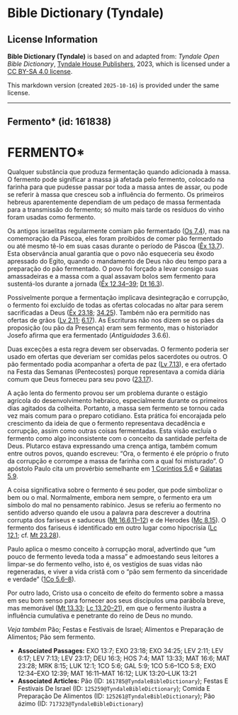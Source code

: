 # Bible Dictionary (Tyndale)

## License Information

**Bible Dictionary (Tyndale)** is based on and adapted from: _Tyndale Open Bible Dictionary_, [Tyndale House Publishers](https://tyndaleopenresources.com/), 2023, which is licensed under a [CC BY-SA 4.0 license](https://creativecommons.org/licenses/by-sa/4.0/legalcode.en).

This markdown version (created `2025-10-16`) is provided under the same license.



--------------------------------

## Fermento* (id: 161838)

FERMENTO\*
==========

Qualquer substância que produza fermentação quando adicionada à massa. O fermento pode significar a massa já afetada pelo fermento, colocado na farinha para que pudesse passar por toda a massa antes de assar, ou pode se referir à massa que cresceu sob a influência do fermento. Os primeiros hebreus aparentemente dependiam de um pedaço de massa fermentada para a transmissão do fermento; só muito mais tarde os resíduos do vinho foram usadas como fermento.

Os antigos israelitas regularmente comiam pão fermentado ([Os 7\.4](https://ref.ly/Hos7:4)), mas na comemoração da Páscoa, eles foram proibidos de comer pão fermentado ou até mesmo tê\-lo em suas casas durante o período de Páscoa ([Êx 13\.7](https://ref.ly/Exod13:7)). Esta observância anual garantia que o povo não esqueceria seu êxodo apressado do Egito, quando o mandamento de Deus não deu tempo para a preparação do pão fermentado. O povo foi forçado a levar consigo suas amassadeiras e a massa com a qual assavam bolos sem fermento para sustentá\-los durante a jornada ([Êx 12\.34–39](https://ref.ly/Exod12:34-Exod12:39); [Dt 16\.3](https://ref.ly/Deut16:3)).

Possivelmente porque a fermentação implicava desintegração e corrupção, o fermento foi excluído de todas as ofertas colocadas no altar para serem sacrificadas a Deus ([Êx 23\.18](https://ref.ly/Exod23:18); [34\.25](https://ref.ly/Exod34:25)). Também não era permitido nas ofertas de grãos ([Lv 2\.11](https://ref.ly/Lev2:11); [6\.17](https://ref.ly/Lev6:17)). As Escrituras não nos dizem se os pães da proposição (ou pão da Presença) eram sem fermento, mas o historiador Josefo afirma que era fermentado (*Antiguidades* 3\.6\.6\).

Duas exceções a esta regra devem ser observadas. O fermento poderia ser usado em ofertas que deveriam ser comidas pelos sacerdotes ou outros. O pão fermentado podia acompanhar a oferta de paz ([Lv 7\.13](https://ref.ly/Lev7:13)), e era ofertado na Festa das Semanas (Pentecostes) porque representava a comida diária comum que Deus forneceu para seu povo ([23\.17](https://ref.ly/Lev23:17)).

A ação lenta do fermento provou ser um problema durante o estágio agrícola do desenvolvimento hebraico, especialmente durante os primeiros dias agitados da colheita. Portanto, a massa sem fermento se tornou cada vez mais comum para o preparo cotidiano. Esta prática foi encorajada pelo crescimento da ideia de que o fermento representava decadência e corrupção, assim como outras coisas fermentadas. Esta visão excluía o fermento como algo inconsistente com o conceito da santidade perfeita de Deus. Plutarco estava expressando uma crença antiga, também comum entre outros povos, quando escreveu: “Ora, o fermento é ele próprio o fruto da corrupção e corrompe a massa de farinha com a qual foi misturado”. O apóstolo Paulo cita um provérbio semelhante em [1 Coríntios 5\.6](https://ref.ly/1Cor5:6) e [Gálatas 5\.9](https://ref.ly/Gal5:9).

A coisa significativa sobre o fermento é seu poder, que pode simbolizar o bem ou o mal. Normalmente, embora nem sempre, o fermento era um símbolo do mal no pensamento rabínico. Jesus se referiu ao fermento no sentido adverso quando ele usou a palavra para descrever a doutrina corrupta dos fariseus e saduceus ([Mt 16\.6,11–12](https://ref.ly/Matt16:6)) e de Herodes ([Mc 8\.15](https://ref.ly/Mark8:15)). O fermento dos fariseus é identificado em outro lugar como hipocrisia ([Lc 12\.1](https://ref.ly/Luke12:1); cf. [Mt 23\.28](https://ref.ly/Matt23:28)).

Paulo aplica o mesmo conceito à corrupção moral, advertindo que “um pouco de fermento leveda toda a massa” e admoestando seus leitores a limpar\-se do fermento velho, isto é, os vestígios de suas vidas não regeneradas, e viver a vida cristã com o “pão sem fermento da sinceridade e verdade” ([1Co 5\.6–8](https://ref.ly/1Cor5:6-1Cor5:8)).

Por outro lado, Cristo usa o conceito de efeito do fermento sobre a massa em seu bom senso para fornecer aos seus discípulos uma parábola breve, mas memorável ([Mt 13\.33](https://ref.ly/Matt13:33); [Lc 13\.20–21](https://ref.ly/Luke13:20-Luke13:21)), em que o fermento ilustra a influência cumulativa e penetrante do reino de Deus no mundo.

*Veja também* Pão; Festas e Festivais de Israel; Alimentos e Preparação de Alimentos; Pão sem fermento.

* **Associated Passages:** EXO 13:7; EXO 23:18; EXO 34:25; LEV 2:11; LEV 6:17; LEV 7:13; LEV 23:17; DEU 16:3; HOS 7:4; MAT 13:33; MAT 16:6; MAT 23:28; MRK 8:15; LUK 12:1; 1CO 5:6; GAL 5:9; 1CO 5:6–1CO 5:8; EXO 12:34–EXO 12:39; MAT 16:11–MAT 16:12; LUK 13:20–LUK 13:21
* **Associated Articles:** Pão (ID: `161785@TyndaleBibleDictionary`); Festas E Festivais De Israel (ID: `125259@TyndaleBibleDictionary`); Comida E Preparação De Alimentos (ID: `125261@TyndaleBibleDictionary`); Pão ázimo (ID: `717323@TyndaleBibleDictionary`)

